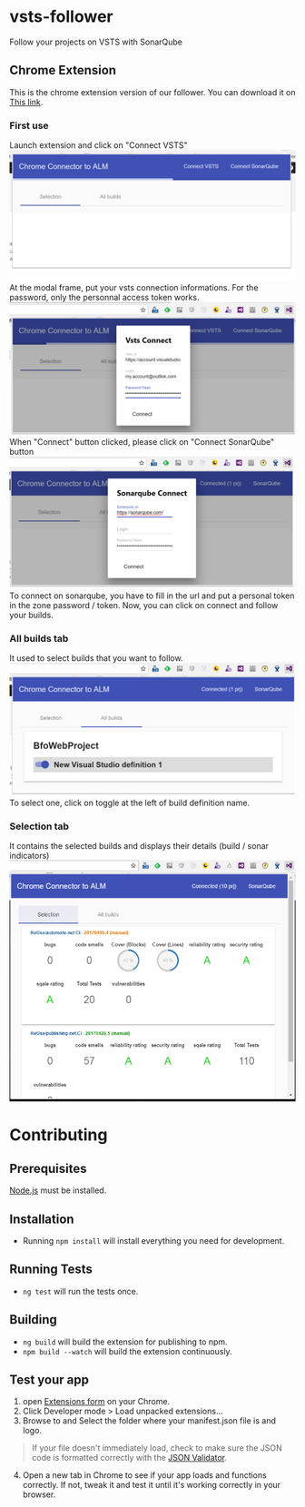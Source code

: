 # vsts-follower
Follow your projects on VSTS with SonarQube

## Chrome Extension
This is the chrome extension version of our follower. 
You can download it on [This link](https://chrome.google.com/webstore/detail/alm-follower/onclflpcmjmnfbefnenpakeakhneliof).

### First use
Launch extension and click on "Connect VSTS"
![first-frame](img/first-frame.png)
At the modal frame, put your vsts connection informations. For the password, only the personnal access token works.
![vsts-login](img/vsts-login.png)
When "Connect" button clicked, please click on "Connect SonarQube" button
![sonarqube-login](img/sonarqube-login.png)
To connect on sonarqube, you have to fill in the url and put a personal token in the zone password / token. Now, you can click on connect and follow your builds.

### All builds tab
It used to select builds that you want to follow.
![all-builds](img/all-builds.png)
To select one, click on toggle at the left of build definition name.

### Selection tab
It contains the selected builds and displays their details (build / sonar indicators)
![selection](img/selection.png)

# Contributing
## Prerequisites

[Node.js](http://nodejs.org/) must be installed.

## Installation

* Running `npm install` will install everything you need for development.

## Running Tests

* `ng test` will run the tests once.

## Building

* `ng build` will build the extension for publishing to npm.
* `npm build --watch` will build the extension continuously.

## Test your app
1. open [Extensions form](chrome://extensions/) on your Chrome.
2. Click Developer mode > Load unpacked extensions...
3. Browse to and Select the folder where your manifest.json file is and logo.
> If your file doesn't immediately load, check to make sure the JSON code is formatted correctly with the [JSON Validator](http://jsonlint.com/).
4. Open a new tab in Chrome to see if your app loads and functions correctly. If not, tweak it and test it until it's working correctly in your browser.
